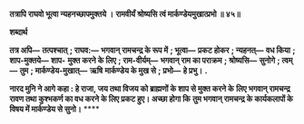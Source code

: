 **तत्रापि राघवो भूत्वा न्यहनच्छापमुक्तये ।** **रामवीर्यं श्रोष्यसि त्वं मार्कण्डेयमुखात्प्रभो ॥ ४५॥** 

**शब्दार्थ** 

**तत्र अपि—** **तत्पश्चात्** **; राघव:—** **भगवान् रामचन्द्र के रूप में** **; भूत्वा—** **प्रकट होकर** **; न्यहनत्—** **वध किया** **; शाप-मुक्तये—** **शाप-** **मुक्त करने के लिए** **; राम-वीर्यम्—** **भगवान् राम का पराक्रम** **; श्रोष्यसि—** **सुनोगे** **; त्वम्—** **तुम** **; मार्कण्डेय-मुखात्—** **ऋषि** **मार्कण्डेय के मुख से** **; प्रभो—** **हे प्रभु।** **.** 

**नारद मुनि ने आगे कहा : हे राजा, जय तथा विजय को ब्राह्मणों के शाप से मुक्त करने के** **लिए भगवान् रामचन्द्र रावण तथा कुश्भकर्ण का वध करने के लिए प्रकट हुए। अच्छा होगा कि** **तुम भगवान् रामचन्द्र के कार्यकलापों के विषय में मार्कण्डेय से सुनो।** **** 